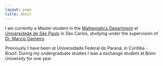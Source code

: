 ```yaml
---
layout: page
title: About
---
```


I am currently a Master student in the [Mathematics Department](https://icmc.usp.br/en/admission/graduate/mathematics)
at [Universidade de São Paulo](http://www5.usp.br/english/?lang=en)
in São Carlos, studying under the supervision of [Dr. Marcio Gameiro](http://www.icmc.usp.br/pessoas/gameiro/).

Previously I have been at Universidade Federal do Paraná, in Curitiba - Brazil.
During my undergraduate studies I was a exchange student at Bonn University for
one year. 

